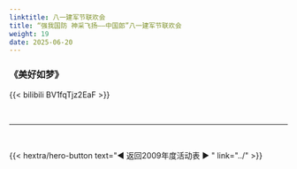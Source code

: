 ```yaml
---
linktitle: 八一建军节联欢会
title: “强我国防 神采飞扬——中国郎”八一建军节联欢会
weight: 19
date: 2025-06-20
---
```


### 《美好如梦》

{{< bilibili BV1fqTjz2EaF >}}




<br>
<hr>
<br>

{{< hextra/hero-button text="◀ 返回2009年度活动表 ▶ " link="../" >}}